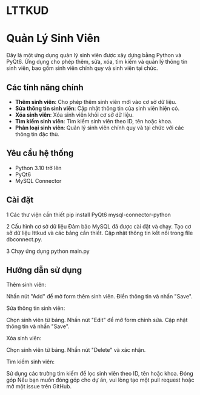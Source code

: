 # LTTKUD
# Quản Lý Sinh Viên

Đây là một ứng dụng quản lý sinh viên được xây dựng bằng Python và PyQt6. Ứng dụng cho phép thêm, sửa, xóa, tìm kiếm và quản lý thông tin sinh viên, bao gồm sinh viên chính quy và sinh viên tại chức.

## Các tính năng chính

- **Thêm sinh viên**: Cho phép thêm sinh viên mới vào cơ sở dữ liệu.
- **Sửa thông tin sinh viên**: Cập nhật thông tin của sinh viên hiện có.
- **Xóa sinh viên**: Xóa sinh viên khỏi cơ sở dữ liệu.
- **Tìm kiếm sinh viên**: Tìm kiếm sinh viên theo ID, tên hoặc khoa.
- **Phân loại sinh viên**: Quản lý sinh viên chính quy và tại chức với các thông tin đặc thù.

## Yêu cầu hệ thống

- Python 3.10 trở lên
- PyQt6
- MySQL Connector

## Cài đặt

1 Các thư viện cần thiết
pip install PyQt6 mysql-connector-python

2 Cấu hình cơ sở dữ liệu
Đảm bảo MySQL đã được cài đặt và chạy.
Tạo cơ sở dữ liệu lttkud và các bảng cần thiết.
Cập nhật thông tin kết nối trong file dbconnect.py.

3 Chạy ứng dụng
python main.py

## Hướng dẫn sử dụng
Thêm sinh viên:

Nhấn nút "Add" để mở form thêm sinh viên.
Điền thông tin và nhấn "Save".

Sửa thông tin sinh viên:

Chọn sinh viên từ bảng.
Nhấn nút "Edit" để mở form chỉnh sửa.
Cập nhật thông tin và nhấn "Save".

Xóa sinh viên:

Chọn sinh viên từ bảng.
Nhấn nút "Delete" và xác nhận.

Tìm kiếm sinh viên:

Sử dụng các trường tìm kiếm để lọc sinh viên theo ID, tên hoặc khoa.
Đóng góp
Nếu bạn muốn đóng góp cho dự án, vui lòng tạo một pull request hoặc mở một issue trên GitHub.
